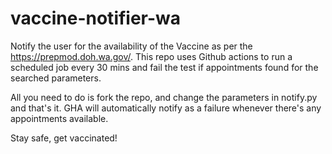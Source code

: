 # vaccine-notifier-wa
Notify the user for the availability of the Vaccine as per the https://prepmod.doh.wa.gov/. 
This repo uses Github actions to run a scheduled job every 30 mins and fail the test if appointments found for the searched parameters.

All you need to do is fork the repo, and change the parameters in notify.py and that's it. GHA will automatically notify as a failure whenever there's any appointments available. 

Stay safe, get vaccinated! 
